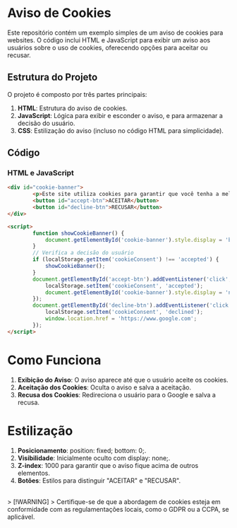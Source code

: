# Aviso de Cookies

Este repositório contém um exemplo simples de um aviso de cookies para websites. O código inclui HTML e JavaScript para exibir um aviso aos usuários sobre o uso de cookies, oferecendo opções para aceitar ou recusar.

## Estrutura do Projeto

O projeto é composto por três partes principais:

1. **HTML**: Estrutura do aviso de cookies.
2. **JavaScript**: Lógica para exibir e esconder o aviso, e para armazenar a decisão do usuário.
3. **CSS**: Estilização do aviso (incluso no código HTML para simplicidade).

## Código

### HTML e JavaScript

```html
<div id="cookie-banner">
        <p>Este site utiliza cookies para garantir que você tenha a melhor experiência. Ao continuar a navegar, você concorda com o uso de cookies.</p>
        <button id="accept-btn">ACEITAR</button>
        <button id="decline-btn">RECUSAR</button>
</div>

<script>
        function showCookieBanner() {
            document.getElementById('cookie-banner').style.display = 'block';
        }
        // Verifica a decisão do usuário
        if (localStorage.getItem('cookieConsent') !== 'accepted') {
            showCookieBanner();
        }
        document.getElementById('accept-btn').addEventListener('click', () => {
            localStorage.setItem('cookieConsent', 'accepted');
            document.getElementById('cookie-banner').style.display = 'none';
        });
        document.getElementById('decline-btn').addEventListener('click', () => {
            localStorage.setItem('cookieConsent', 'declined');
            window.location.href = 'https://www.google.com';
        });
</script>
```

# Como Funciona

1. **Exibição do Aviso**: O aviso aparece até que o usuário aceite os cookies.
2. **Aceitação dos Cookies**: Oculta o aviso e salva a aceitação.
3. **Recusa dos Cookies**: Redireciona o usuário para o Google e salva a recusa.

# Estilização

1. **Posicionamento**: position: fixed; bottom: 0;.
2. **Visibilidade**: Inicialmente oculto com display: none;.
3. **Z-index**: 1000 para garantir que o aviso fique acima de outros elementos.
4. **Botões**: Estilos para distinguir "ACEITAR" e "RECUSAR".

<br/>
> [!WARNING]
> Certifique-se de que a abordagem de cookies esteja em conformidade com as regulamentações locais, como o GDPR ou a CCPA, se aplicável.
